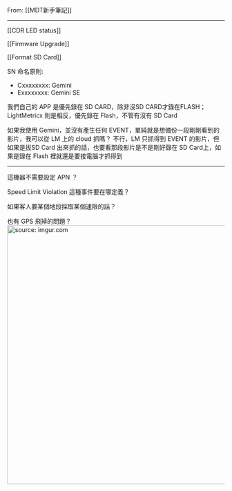 From: [[MDT新手筆記]]

---

[[CDR LED status]]

[[Firmware Upgrade]]

[[Format SD Card]]

SN 命名原則: 
- Cxxxxxxxx: Gemini
- Exxxxxxxx: Gemini SE

我們自己的 APP 是優先錄在 SD CARD，除非沒SD CARD才錄在FLASH；LightMetricx 則是相反，優先錄在 Flash，不管有沒有 SD Card

如果我使用 Gemini，並沒有產生任何 EVENT，單純就是想備份一段剛剛看到的影片，我可以從 LM 上的 cloud 抓嗎？ 不行，LM 只抓得到 EVENT 的影片，但如果是拔SD Card 出來抓的話，也要看那段影片是不是剛好錄在 SD Card上，如果是錄在 Flash 裡就還是要接電腦才抓得到

---

這機器不需要設定 APN ？

Speed Limit Violation 這種事件要在哪定義？

如果客人要某個地段採取某個速限的話？

也有 GPS 飛掉的問題？
<a href="https://imgur.com/3LLzxzB"><img src="https://i.imgur.com/3LLzxzB.png" title="source: imgur.com" width="600px"/></a>
